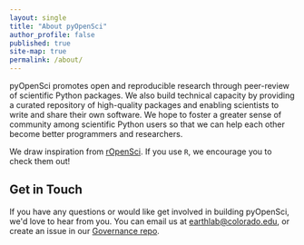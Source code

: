 ```yaml
---
layout: single
title: "About pyOpenSci"
author_profile: false
published: true
site-map: true
permalink: /about/
---
```


pyOpenSci promotes open and reproducible research through peer-review of
scientific Python packages. We also build technical capacity by providing a
curated repository of high-quality packages and enabling scientists to write
and share their own software. We hope to foster a greater sense of community
among scientific Python users so that we can help each other become better
programmers and researchers.

We draw inspiration from [rOpenSci](https://ropensci.org/). If you use `R`, we
encourage you to check them out!

## Get in Touch
If you have any questions or would like get involved in building pyOpenSci,
we'd love to hear from you. You can email us at [earthlab@colorado.edu](mailto:earthlab@colorado.edu), or create an issue in
our [Governance repo](https://github.com/pyOpenSci/governance).

